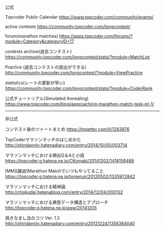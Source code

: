 公式


Topcoder Public Calendar
https://www.topcoder.com/community/events/

active contests
https://community.topcoder.com/longcontest/

forum(marathon matches)
https://apps.topcoder.com/forums/?module=Category&categoryID=17

contests archive(過去コンテスト)
https://community.topcoder.com/longcontest/stats/?module=MatchList

Practice (過去コンテストの提出ができる)
http://community.topcoder.com/longcontest/?module=ViewPractice

statistics(レートの更新が早い)
https://community.topcoder.com/longcontest/stats/?module=CoderRank

公式チュートリアル(Simulated Annealing)
https://www.topcoder.com/blog/approaching-marathon-match-task-pt-1/

---

非公式


コンテスト後のツイートまとめ
https://togetter.com/li/1243876

TopCoderマラソンマッチのはじめかた
http://shindannin.hatenadiary.com/entry/2014/10/05/003714

マラソンマッチにおける頻出Q＆Aと小技
https://topcoder.g.hatena.ne.jp/CKomaki/20141202/1418158488

[MM][雑談]Marathon Matchでいつもやってること
https://topcoder.g.hatena.ne.jp/tomerun/20120502/1335972842

マラソンマッチにおける精神論
http://chokudai.hatenablog.com/entry/2014/12/04/000132

マラソンマッチにおける典型データ構造とアプローチ
http://topcoder.g.hatena.ne.jp/agw/20141205

焼きなまし法のコツ Ver. 1.2
http://shindannin.hatenadiary.com/entry/20121224/1356364040


